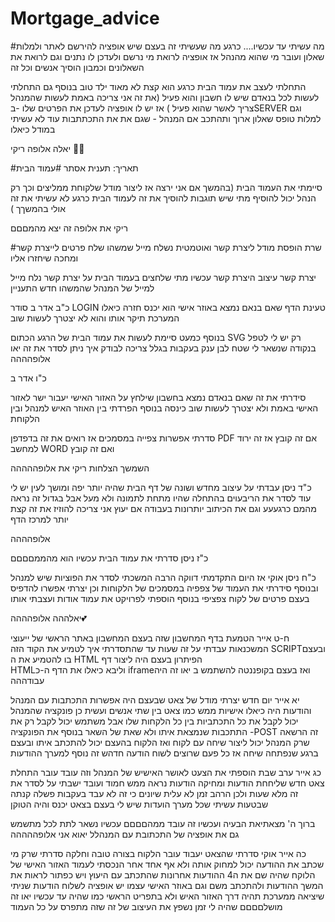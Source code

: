 ﻿# Mortgage_advice
#מה עשיתי עד עכשיו....
 כרגע מה שעשיתי זה בעצם שיש אופציה להירשם לאתר ולמלות שאלון 
 ועובר מי שהוא מהנהל אז אופציה לרואת מי נרשם ולעדכן לו נתנים וגם לרואת את השאלונים וכמבון הוסיך אנשים וכל זה 
 
 
התחלתי לעצב את עמוד הבית כרגע הוא קצת לא מאוד ילד טוב
בנוסף גם התחלתי לעשות לכל בנאדם שיש לו חשבון והוא פעיל (את זה אני צריכה באמת לעשות שהמנהל צריך לאשר שהוא פעיל )
אז יש לו אופציה לעדכן את הפרטים שלו 
-בSERVER וגם למלות טופס שאלון ארוך ותהתכב אם המנהל - שגם את את התכתתבות עוד לא עשיתי במודל כיאלו  


יאלה אלופה ריקי 🩷💋


#תאריך: תענית אסתר
#עמוד הבית 

סיימתי את העמוד הבית
(בהמשך אם אני ירצה  אז ליצור מודל שלקוחת  ממליצים וכך רק הנהל יכול להוסיף מתי שיש תוגבות להוסיך את זה לעמוד הבית 
כרגע לא עשיתי את זה 
אולי בהמשךך
)

ריקי את  אלופה  זה יצא מהמםםם


#שרת 
הופסת מודל ליצרת קשר 
ואוטמטית נשלח מייל שמשהו שלח פרטים לייצרת קשר ומחכה שיחזרו אליו 

יצרת קשר
עיצוב היצרת קשר
עכשיו מתי שלחצים בעמוד הבית על יצרת קשר נלח מייל למייל של המנהל שהמשהו חדש התעניין 

כ"ב אדר ב
  סודר  LOGIN טעינת הדף שאם בנאם נמצא באוזר אישי הוא יכנס חזרה כיאלו המערכת תיקר אותו והוא לא יצטרך לעשות  שוב

  בנוסף כמעט סיימת לעשות את עמוד הבית 
  של הרגע הכתום SVG רק יש לי לטפל בנקודה שנשאר לי שטח לבן ענק בעקבות בגלל
צריכה לבודק איך ניתן לסדר את זה 
יאו אלופהההה

כ"ו אדר ב

סידרתי את זה שאם בנאדם נמצא בחשבון שילחץ על האזור האישי  יעבור ישר לאזור האישי באמת ולא יצטרך לעשות שוב כינסה 
בנוסף הפרדתי בין האוזר האיש למנהל ובין הלקוחת 

   סדרתי אפשרות צפייה במסמכים
    אז רואים את זה בדפדפן  PDF    אם זה קובץ
   אז זה ירוד למחשב WORD    ואם זה קובץ 


השמשך הצלחות ריקי
את אלופההההה
 
   
   
כ"ד ניסן 
עבדתי על עיצוב מחדש ושונה של דף הבית 
שהיה יותר יפה ומושך לעין 
יש לי עוד לסדר את הריבעוים בהתחלה שהיו מתחת לתמונה ולא מעל אבל בגדול זה נראה מהמם כרגעעע
וגם את הכיתוב יותרונות בעבודה אם יעוץ אני צריכה להוזיז את זה קצת יותר  למרכז הדף 

אלופהההה

כ"ז ניסן 
סדרתי את עמוד הבית  עכשיו הוא מהממםםםם

כ"ח ניסן 
אוקי אז היום התקדמתי דווקה הרבה 
המשכתי  לסדר את הפוציות  שיש למנהל 
ובנוסף סידרתי את העמוד של צפפיה במסמכים של הלקוחות 
וכן יצרתי אפשרו להדפיס בעצם פרטים של לקוח צפציפי 
בנוסף הוספתי לפרויקט את עמוד אודות ועצבתי אותו 

יאלההה אלופהההה💕



ח-ט אייר
 הטמעת בדף המחשבון שזה בעצם המחשבון באתר הראשי  של ייעוצי   המשכנאות 
עבדתי על זה שעות 
עד שהתסדרתי איך לטמיע את הקוד הזה 
 SCRIPTובעצם בו להטמיע את ה  HTML הפיתרון בעצם היה ליצור דף  
HTMLוליבא  כיאלו את הדף ה-כ iframeואז בעצם בקופננטה להשתמש ב
יאו זה היה עבודההה 



יא אייר
יום חדש
יצרתי מודל של צאט 
שבעצם היה אפשרות התכתבות עם המנהל 
והודעות היה כיאלו אישיות 
ממש כמו צאט בין שתי אנשים 
ועשית כן פונקציה שהמנהל יכול לקבל את כל התכתביות בין כל הלקחות שלו 
אבל משתמש יכול לקבל רק את התתכבות שנמצאת איתו ולא שאת של השאר
בנוסף את הפונקציה -POST 
זה הרשאה שרק המנהל יכול ליצור שיחה עם לקוח ואז הלקוח בהעצם יכול להתכתב איתו 
ובעצם ברגע שנפתחה שיחה אז כל פעם שרוצים  לשוח הודעה חדהש זה נוסף למערך ההודעות 


כג אייר
ערב שבת 
הוספתי את הצעט לאושר האישיש של המנהל 
וזה עובד עובר התחלת צאט חדש שליחחת הודעות ומחיקה הודעות 
נראה ממש חמוד ועובד
ישבתי על לסדר את זה מלא שעות 
ולכן הרהב זמן לא עלית שיונים כי זה לא עבד בעקבות פשלה קנתה שבטעות עשיתי 
שכל מערך הועדות שיש לי בעצם בצאט יכנס והיה הטוקן 

ברוך ה' מצאתיאת הבעיה ועכשיו זה עובד ממהםםםם 
עכשיו נשאר לתת לכל מתשמש גם את אופציה של התכתובת עם המנהלל 
יאוא אני אלופההההה

כה אייר
אוקי סדרתי שהצאט יעבוד עובר הלקוח בצורה טובה וחלקה 
סדרתי שרק מי שכתב את ההודעה יכול למחוק אותה ולא אף אחד אחר
הנכסתי לעמוד האזור האישי של הלוקח שהיה שם את ה4 ההודעות אחרונות שהתכתב עם היעוץ
ויש כפתור  לראות את המשך  ההודעות ולהתכתב משם 
וגם באוזר האישי עצמו יש אופציה לשלוח הודעות 
שניתי שיציאה ממערכת תהיה דרך האזור האיש ולא בתפריט הראשי כמו שהיה עד עכשיו 
יאו זה מושלםםםם 
שהיה לי זמן נשפץ את העיצוב של זה שזה מתפרס על כל העמוד 
